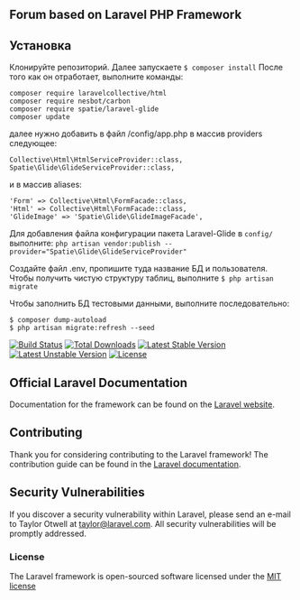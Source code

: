 ## Forum based on Laravel PHP Framework

## Установка

Клонируйте репозиторий. Далее запускаете ```$ composer install``` После того как он отработает, выполните команды:
```
composer require laravelcollective/html
composer require nesbot/carbon
composer require spatie/laravel-glide
composer update
```
далее нужно добавить в файл /config/app.php в массив providers следующее:
```
Collective\Html\HtmlServiceProvider::class,
Spatie\Glide\GlideServiceProvider::class,
```
 и в массив aliases:
```
'Form' => Collective\Html\FormFacade::class,
'Html' => Collective\Html\FormFacade::class,
'GlideImage' => 'Spatie\Glide\GlideImageFacade',
```
Для добавления файла конфигурации пакета Laravel-Glide в ```config/``` выполните:
 ```php artisan vendor:publish --provider="Spatie\Glide\GlideServiceProvider"```

Создайте файл .env, пропишите туда название БД и пользователя. Чтобы получить чистую структуру таблиц, выполните
```$ php artisan migrate```

Чтобы заполнить БД тестовыми данными, выполните последовательно:
```
$ composer dump-autoload
$ php artisan migrate:refresh --seed
```

[![Build Status](https://travis-ci.org/laravel/framework.svg)](https://travis-ci.org/laravel/framework)
[![Total Downloads](https://poser.pugx.org/laravel/framework/d/total.svg)](https://packagist.org/packages/laravel/framework)
[![Latest Stable Version](https://poser.pugx.org/laravel/framework/v/stable.svg)](https://packagist.org/packages/laravel/framework)
[![Latest Unstable Version](https://poser.pugx.org/laravel/framework/v/unstable.svg)](https://packagist.org/packages/laravel/framework)
[![License](https://poser.pugx.org/laravel/framework/license.svg)](https://packagist.org/packages/laravel/framework)

## Official Laravel Documentation

Documentation for the framework can be found on the [Laravel website](http://laravel.com/docs).

## Contributing

Thank you for considering contributing to the Laravel framework! The contribution guide can be found in the [Laravel documentation](http://laravel.com/docs/contributions).

## Security Vulnerabilities

If you discover a security vulnerability within Laravel, please send an e-mail to Taylor Otwell at taylor@laravel.com. All security vulnerabilities will be promptly addressed.

### License

The Laravel framework is open-sourced software licensed under the [MIT license](http://opensource.org/licenses/MIT)
